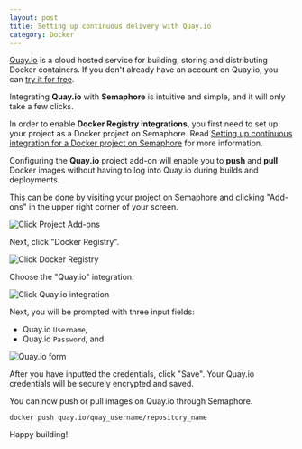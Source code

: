 ```yaml
---
layout: post
title: Setting up continuous delivery with Quay.io
category: Docker
---
```


[Quay.io](https://quay.io/) is a cloud hosted service for building, storing and
distributing Docker containers. If you don't already have an account on Quay.io,
you can [try it for free](https://quay.io/plans/?trial-plan=free).

Integrating **Quay.io** with **Semaphore** is intuitive and simple, and it
will only take a few clicks.

In order to enable **Docker Registry integrations**, you first need to set up
your project as a Docker project on Semaphore. Read
[Setting up continuous integration for a Docker project on Semaphore](/docs/docker/setting-up-continuous-integration-for-docker-project.html)
for more information.

Configuring the **Quay.io** project add-on will enable you to **push** and
**pull** Docker images without having to log into Quay.io during builds
and deployments.

This can be done by visiting your project on Semaphore and clicking "Add-ons"
in the upper right corner of your screen.

<img src="/docs/assets/img/docker/shared/click-add-ons.png" class="img-responsive img-bordered" alt="Click Project Add-ons">

Next, click "Docker Registry".

<img src="/docs/assets/img/docker/shared/select-docker-registry.png" class="img-responsive img-bordered" alt="Click Docker Registry">

Choose the "Quay.io" integration.

<img src="/docs/assets/img/docker/setting-up-quay-io-for-your-project/select-quay-io.png" class="img-responsive img-bordered" alt="Click Quay.io integration">

Next, you will be prompted with three input fields:

  - Quay.io `Username`,
  - Quay.io `Password`, and

<img src="/docs/assets/img/docker/setting-up-quay-io-for-your-project/quay-io-form.png" class="img-responsive img-bordered" alt="Quay.io form">

After you have inputted the credentials, click "Save". Your Quay.io credentials
will be securely encrypted and saved.

You can now push or pull images on Quay.io through Semaphore.

```
docker push quay.io/quay_username/repository_name
```

Happy building!
